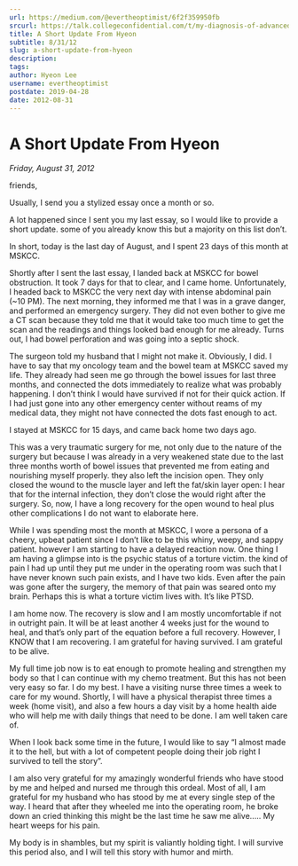 ```yaml
---
url: https://medium.com/@evertheoptimist/6f2f359950fb
srcurl: https://talk.collegeconfidential.com/t/my-diagnosis-of-advanced-cancer-how-to-help-my-kids/1013554/1875
title: A Short Update From Hyeon
subtitle: 8/31/12
slug: a-short-update-from-hyeon
description: 
tags: 
author: Hyeon Lee
username: evertheoptimist
postdate: 2019-04-28
date: 2012-08-31
---
```


# A Short Update From Hyeon

*Friday, August 31, 2012*

friends,

Usually, I send you a stylized essay once a month or so.

A lot happened since I sent you my last essay, so I would like to provide a short update. some of you already know this but a majority on this list don’t.

In short, today is the last day of August, and I spent 23 days of this month at MSKCC.

Shortly after I sent the last essay, I landed back at MSKCC for bowel obstruction. It took 7 days for that to clear, and I came home. Unfortunately, I headed back to MSKCC the very next day with intense abdominal pain (~10 PM). The next morning, they informed me that I was in a grave danger, and performed an emergency surgery. They did not even bother to give me a CT scan because they told me that it would take too much time to get the scan and the readings and things looked bad enough for me already. Turns out, I had bowel perforation and was going into a septic shock.

The surgeon told my husband that I might not make it. Obviously, I did. I have to say that my oncology team and the bowel team at MSKCC saved my life. They already had seen me go through the bowel issues for last three months, and connected the dots immediately to realize what was probably happening. I don’t think I would have survived if not for their quick action. If I had just gone into any other emergency center without reams of my medical data, they might not have connected the dots fast enough to act.

I stayed at MSKCC for 15 days, and came back home two days ago.

This was a very traumatic surgery for me, not only due to the nature of the surgery but because I was already in a very weakened state due to the last three months worth of bowel issues that prevented me from eating and nourishing myself properly. they also left the incision open. They only closed the wound to the muscle layer and left the fat/skin layer open: I hear that for the internal infection, they don’t close the would right after the surgery. So, now, I have a long recovery for the open wound to heal plus other complications I do not want to elaborate here.

While I was spending most the month at MSKCC, I wore a persona of a cheery, upbeat patient since I don’t like to be this whiny, weepy, and sappy patient. however I am starting to have a delayed reaction now. One thing I am having a glimpse into is the psychic status of a torture victim. the kind of pain I had up until they put me under in the operating room was such that I have never known such pain exists, and I have two kids. Even after the pain was gone after the surgery, the memory of that pain was seared onto my brain. Perhaps this is what a torture victim lives with. It’s like PTSD.

I am home now. The recovery is slow and I am mostly uncomfortable if not in outright pain. It will be at least another 4 weeks just for the wound to heal, and that’s only part of the equation before a full recovery. However, I KNOW that I am recovering. I am grateful for having survived. I am grateful to be alive.

My full time job now is to eat enough to promote healing and strengthen my body so that I can continue with my chemo treatment. But this has not been very easy so far. I do my best. I have a visiting nurse three times a week to care for my wound. Shortly, I will have a physical therapist three times a week (home visit), and also a few hours a day visit by a home health aide who will help me with daily things that need to be done. I am well taken care of.

When I look back some time in the future, I would like to say “I almost made it to the hell, but with a lot of competent people doing their job right I survived to tell the story”.

I am also very grateful for my amazingly wonderful friends who have stood by me and helped and nursed me through this ordeal. Most of all, I am grateful for my husband who has stood by me at every single step of the way. I heard that after they wheeled me into the operating room, he broke down an cried thinking this might be the last time he saw me alive..... My heart weeps for his pain.

My body is in shambles, but my spirit is valiantly holding tight. I will survive this period also, and I will tell this story with humor and mirth.
